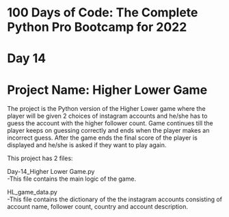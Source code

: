 # 100 Days of Code: The Complete Python Pro Bootcamp for 2022

# Day 14

# Project Name: Higher Lower Game

The project is the Python version of the Higher Lower game where the player will be given 2 choices of instagram accounts and he/she has
to guess the account with the higher follower count. Game continues till the player keeps on guessing correctly and ends when the player
makes an incorrect guess.
After the game ends the final score of the player is displayed and he/she is asked if they want to play again.

This project has 2 files:

Day-14_Higher Lower Game.py  
  -This file contains the main logic of the game.
  
HL_game_data.py  
  -This file contains the dictionary of the the instagram accounts consisting of account name, follower count, country and account description.
